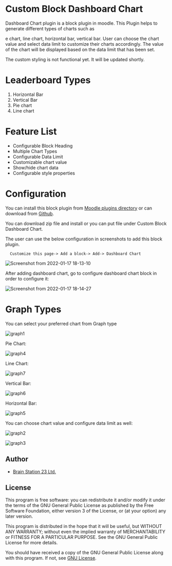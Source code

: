 # Custom Block Dashboard Chart

Dashboard Chart plugin is a block plugin in moodle. This Plugin helps to generate different types of charts such as 


e chart, line chart, horizontal bar, vertical bar. User can choose the chart value and select data limit to customize their charts accordingly. The value of the chart will be displayed based on the data limit that has been set.

The custom styling is not functional yet. It will be updated shortly.

# Leaderboard Types

  1. Horizontal Bar
  2. Vertical Bar
  3. Pie chart
  4. Line chart

# Feature List

  - Configurable Block Heading
  - Multiple Chart Types
  - Configurable Data Limit
  - Customizable chart value
  - Show/hide chart data
  - Configurable style properties

# Configuration

You can install this block plugin from [Moodle plugins directory](https://moodle.org/plugins) or can download from [Github](https://github.com/eLearning-BS23/moodle-block_dashboardchart).

You can download zip file and install or you can put file under Custom Block Dashboard Chart.

The user can use the below configuration in screenshots to add this block plugin.

```
  Customize this page-> Add a block-> Add-> Dashboard Chart
```

![Screenshot from 2022-01-17 18-13-10](https://user-images.githubusercontent.com/97436713/149782013-d11e3e6c-eb3a-49cd-b956-c413593e6f40.png)

After adding dashboard chart, go to configure dashboard chart block in order to configure it:

![Screenshot from 2022-01-17 18-14-27](https://user-images.githubusercontent.com/97436713/149782416-0b69523a-e3b1-4cf1-9fb9-e121f595bd64.png)

# Graph Types

You can select your preferred chart from Graph type

![graph1](https://user-images.githubusercontent.com/97436713/149878566-9f1cccac-2e3f-4abb-b5ac-11c69220c5c1.png)

Pie Chart:

![graph4](https://user-images.githubusercontent.com/97436713/149879047-0ddb21ee-0d9c-41d4-becd-3b111bd10d82.png)

Line Chart:

![graph7](https://user-images.githubusercontent.com/97436713/149879102-8ab09c50-e43c-40b6-af71-0b799d0b5d71.png)

Vertical Bar:

![graph6](https://user-images.githubusercontent.com/97436713/149879138-e0f63e35-2d55-4216-8ebf-b9778dd4b56e.png)

Horizontal Bar:

![graph5](https://user-images.githubusercontent.com/97436713/149879207-85c1d159-dc01-46ed-a1e4-f3dca1326626.png)

You can choose chart value and configure data limit as well:

![graph2](https://user-images.githubusercontent.com/97436713/149879742-90b1feeb-58e1-4c5c-8717-3c8839d1b2fe.png)

![graph3](https://user-images.githubusercontent.com/97436713/149879775-0da4cfe6-190d-4e57-893c-6c7380bba1ed.png)

## Author
- [Brain Station 23 Ltd.](https://brainstation-23.com)

## License
This program is free software: you can redistribute it and/or modify it under the terms of the GNU General Public License as published by the Free Software Foundation, either version 3 of the License, or (at your option) any later version.

This program is distributed in the hope that it will be useful, but WITHOUT ANY WARRANTY; without even the implied warranty of MERCHANTABILITY or FITNESS FOR A PARTICULAR PURPOSE. See the GNU General Public License for more details.

You should have received a copy of the GNU General Public License along with this program. If not, see [GNU License](http://www.gnu.org/licenses/).
